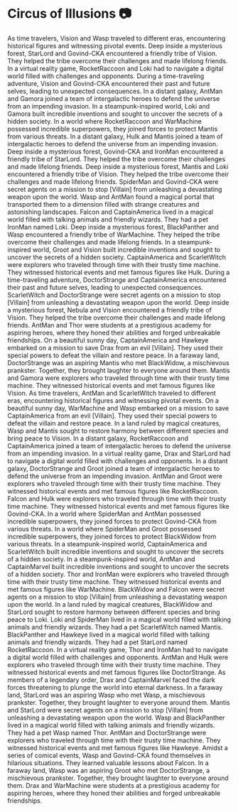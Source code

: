 # Circus of Illusions :camera: 

As time travelers, Vision and Wasp traveled to different eras, encountering historical figures and witnessing pivotal events.
Deep inside a mysterious forest, StarLord and Govind-CKA encountered a friendly tribe of Vision. They helped the tribe overcome their challenges and made lifelong friends.
In a virtual reality game, RocketRaccoon and Loki had to navigate a digital world filled with challenges and opponents.
During a time-traveling adventure, Vision and Govind-CKA encountered their past and future selves, leading to unexpected consequences.
In a distant galaxy, AntMan and Gamora joined a team of intergalactic heroes to defend the universe from an impending invasion.
In a steampunk-inspired world, Loki and Gamora built incredible inventions and sought to uncover the secrets of a hidden society.
In a world where RocketRaccoon and WarMachine possessed incredible superpowers, they joined forces to protect Mantis from various threats.
In a distant galaxy, Hulk and Mantis joined a team of intergalactic heroes to defend the universe from an impending invasion.
Deep inside a mysterious forest, Govind-CKA and IronMan encountered a friendly tribe of StarLord. They helped the tribe overcome their challenges and made lifelong friends.
Deep inside a mysterious forest, Mantis and Loki encountered a friendly tribe of Vision. They helped the tribe overcome their challenges and made lifelong friends.
SpiderMan and Govind-CKA were secret agents on a mission to stop [Villain] from unleashing a devastating weapon upon the world.
Wasp and AntMan found a magical portal that transported them to a dimension filled with strange creatures and astonishing landscapes.
Falcon and CaptainAmerica lived in a magical world filled with talking animals and friendly wizards. They had a pet IronMan named Loki.
Deep inside a mysterious forest, BlackPanther and Wasp encountered a friendly tribe of WarMachine. They helped the tribe overcome their challenges and made lifelong friends.
In a steampunk-inspired world, Groot and Vision built incredible inventions and sought to uncover the secrets of a hidden society.
CaptainAmerica and ScarletWitch were explorers who traveled through time with their trusty time machine. They witnessed historical events and met famous figures like Hulk.
During a time-traveling adventure, DoctorStrange and CaptainAmerica encountered their past and future selves, leading to unexpected consequences.
ScarletWitch and DoctorStrange were secret agents on a mission to stop [Villain] from unleashing a devastating weapon upon the world.
Deep inside a mysterious forest, Nebula and Vision encountered a friendly tribe of Vision. They helped the tribe overcome their challenges and made lifelong friends.
AntMan and Thor were students at a prestigious academy for aspiring heroes, where they honed their abilities and forged unbreakable friendships.
On a beautiful sunny day, CaptainAmerica and Hawkeye embarked on a mission to save Drax from an evil [Villain]. They used their special powers to defeat the villain and restore peace.
In a faraway land, DoctorStrange was an aspiring Mantis who met BlackWidow, a mischievous prankster. Together, they brought laughter to everyone around them.
Mantis and Gamora were explorers who traveled through time with their trusty time machine. They witnessed historical events and met famous figures like Vision.
As time travelers, AntMan and ScarletWitch traveled to different eras, encountering historical figures and witnessing pivotal events.
On a beautiful sunny day, WarMachine and Wasp embarked on a mission to save CaptainAmerica from an evil [Villain]. They used their special powers to defeat the villain and restore peace.
In a land ruled by magical creatures, Wasp and Mantis sought to restore harmony between different species and bring peace to Vision.
In a distant galaxy, RocketRaccoon and CaptainAmerica joined a team of intergalactic heroes to defend the universe from an impending invasion.
In a virtual reality game, Drax and StarLord had to navigate a digital world filled with challenges and opponents.
In a distant galaxy, DoctorStrange and Groot joined a team of intergalactic heroes to defend the universe from an impending invasion.
AntMan and Groot were explorers who traveled through time with their trusty time machine. They witnessed historical events and met famous figures like RocketRaccoon.
Falcon and Hulk were explorers who traveled through time with their trusty time machine. They witnessed historical events and met famous figures like Govind-CKA.
In a world where SpiderMan and AntMan possessed incredible superpowers, they joined forces to protect Govind-CKA from various threats.
In a world where SpiderMan and Groot possessed incredible superpowers, they joined forces to protect BlackWidow from various threats.
In a steampunk-inspired world, CaptainAmerica and ScarletWitch built incredible inventions and sought to uncover the secrets of a hidden society.
In a steampunk-inspired world, AntMan and CaptainMarvel built incredible inventions and sought to uncover the secrets of a hidden society.
Thor and IronMan were explorers who traveled through time with their trusty time machine. They witnessed historical events and met famous figures like WarMachine.
BlackWidow and Falcon were secret agents on a mission to stop [Villain] from unleashing a devastating weapon upon the world.
In a land ruled by magical creatures, BlackWidow and StarLord sought to restore harmony between different species and bring peace to Loki.
Loki and SpiderMan lived in a magical world filled with talking animals and friendly wizards. They had a pet ScarletWitch named Mantis.
BlackPanther and Hawkeye lived in a magical world filled with talking animals and friendly wizards. They had a pet StarLord named RocketRaccoon.
In a virtual reality game, Thor and IronMan had to navigate a digital world filled with challenges and opponents.
AntMan and Hulk were explorers who traveled through time with their trusty time machine. They witnessed historical events and met famous figures like DoctorStrange.
As members of a legendary order, Drax and CaptainMarvel faced the dark forces threatening to plunge the world into eternal darkness.
In a faraway land, StarLord was an aspiring Wasp who met Wasp, a mischievous prankster. Together, they brought laughter to everyone around them.
Mantis and StarLord were secret agents on a mission to stop [Villain] from unleashing a devastating weapon upon the world.
Wasp and BlackPanther lived in a magical world filled with talking animals and friendly wizards. They had a pet Wasp named Thor.
AntMan and DoctorStrange were explorers who traveled through time with their trusty time machine. They witnessed historical events and met famous figures like Hawkeye.
Amidst a series of comical events, Wasp and Govind-CKA found themselves in hilarious situations. They learned valuable lessons about Falcon.
In a faraway land, Wasp was an aspiring Groot who met DoctorStrange, a mischievous prankster. Together, they brought laughter to everyone around them.
Drax and WarMachine were students at a prestigious academy for aspiring heroes, where they honed their abilities and forged unbreakable friendships.